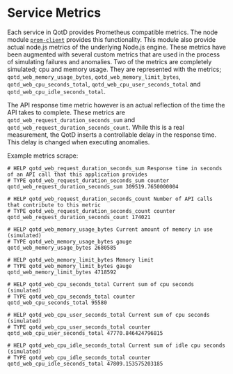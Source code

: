 # Service Metrics

Each service in QotD provides Prometheus compatible metrics.  The node module [`prom-client`](https://www.npmjs.com/package/prom-client/v/11.0.0) provides this functionality.  This module also provide actual node.js metrics of the underlying Node.js engine.  These metrics have been augmented with several custom metrics that are used in the process of simulating failures and anomalies.  Two of the metrics are completely simulated; cpu and memory usage.  They are represented with the metrics; `qotd_web_memory_usage_bytes`, `qotd_web_memory_limit_bytes`, `qotd_web_cpu_seconds_total`, `qotd_web_cpu_user_seconds_total` and `qotd_web_cpu_idle_seconds_total`.

The API response time metric however is an actual reflection of the time the API takes to complete. These metrics are `qotd_web_request_duration_seconds_sum` and `qotd_web_request_duration_seconds_count`. While this is a real measurement, the QotD inserts a controllable delay in the response time.  This delay is changed when executing anomalies.

Example metrics scrape:
```
# HELP qotd_web_request_duration_seconds_sum Response time in seconds of an API call that this application provides
# TYPE qotd_web_request_duration_seconds_sum counter
qotd_web_request_duration_seconds_sum 309519.7650000004

# HELP qotd_web_request_duration_seconds_count Number of API calls that contribute to this metric
# TYPE qotd_web_request_duration_seconds_count counter
qotd_web_request_duration_seconds_count 174021

# HELP qotd_web_memory_usage_bytes Current amount of memory in use (simulated)
# TYPE qotd_web_memory_usage_bytes gauge
qotd_web_memory_usage_bytes 2680585

# HELP qotd_web_memory_limit_bytes Memory limit
# TYPE qotd_web_memory_limit_bytes gauge
qotd_web_memory_limit_bytes 4718592

# HELP qotd_web_cpu_seconds_total Current sum of cpu seconds (simulated)
# TYPE qotd_web_cpu_seconds_total counter
qotd_web_cpu_seconds_total 95580

# HELP qotd_web_cpu_user_seconds_total Current sum of cpu seconds (simulated)
# TYPE qotd_web_cpu_user_seconds_total counter
qotd_web_cpu_user_seconds_total 47770.846424796815

# HELP qotd_web_cpu_idle_seconds_total Current sum of idle cpu seconds (simulated)
# TYPE qotd_web_cpu_idle_seconds_total counter
qotd_web_cpu_idle_seconds_total 47809.153575203185
```

